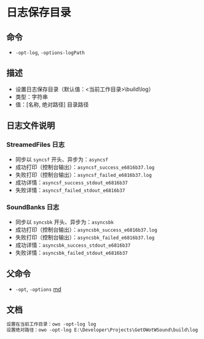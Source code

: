 # 日志保存目录

## 命令
- `-opt-log`, `-options-logPath`

## 描述
- 设置日志保存目录（默认值：<当前工作目录>\build\log）
- 类型：字符串
- 值：[名称, 绝对路径] 目录路径

## 日志文件说明
### StreamedFiles 日志
- 同步以 `syncsf` 开头、异步为：`asyncsf`
- 成功打印（控制台输出）：`asyncsf_success_e6816b37.log`
- 失败打印（控制台输出）：`asyncsf_failed_e6816b37.log`
- 成功详情：`asyncsf_success_stdout_e6816b37`
- 失败详情：`asyncsf_failed_stdout_e6816b37`

### SoundBanks 日志
- 同步以 `syncsbk` 开头、异步为：`asyncsbk`
- 成功打印（控制台输出）：`asyncsbk_success_e6816b37.log`
- 失败打印（控制台输出）：`asyncsbk_failed_e6816b37.log`
- 成功详情：`asyncsbk_success_stdout_e6816b37`
- 失败详情：`asyncsbk_failed_stdout_e6816b37`

## 父命令
- `-opt`, `-options` [md](options.md)

## 文档
```txt
设置在当前工作目录：owo -opt-log log
设置绝对路径：owo -opt-log E:\Developer\Projects\GetOWotWSound\build\log
```